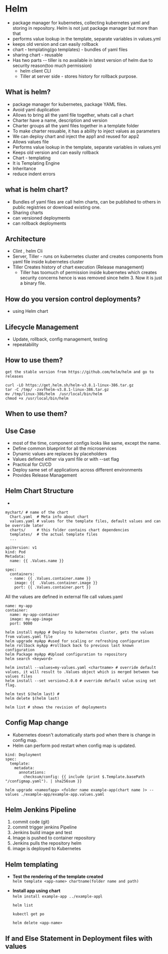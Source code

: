 # Helm
- package manager for kubernetes, collecting kubernetes yaml and storing in repository. Helm is not just package manager but more than that
- performs value lookup in the template, separate variables in values.yml
- keeps old version and can easily rollback
- chart - templating(go templates) - bundles of yaml files
- sharing chart - reusable
- Has two parts -- tiller is no available in latest version of helm due to security reason(too much permission)
  - helm client CLI
  - Tiller at server side - stores history for rollback purpose.

## What is helm?
  - package manager for kubernetes, package YAML files.
  - Avoid yaml duplication
  - Allows to bring all the yaml file together, whats call a chart
  - Charter have a name, description and version
  - Charter groups all the yaml files together in a  template folder
  - To make charter resuable, it has a ability to inject values as parameters
  - We can deploy chart and inject the app1 and reused for app2
  - Allows values file
  - Performs value lookup in the template, separate variables in values.yml
  - Keeps old version and can easily rollback
  - Chart - templating
  - It is Templating Engine
  - Inheritance
  - reduce indent errors

## what is helm chart?
- Bundles of yaml files are call helm charts, can be published to others in public registries or download existing one.
- Sharing charts
- can versioned deployments
- can rollback deployments


## Architecture
- Clint , helm Cli
- Server, Tiller - runs on kubernetes cluster and creates components from yaml file inside kubernetes cluster
- Tiller Creates history of chart execution (Release management)
  - Tiller has toomuch of permission inside kubernetes which creates security concerns hence is was removed since helm 3. Now it is just a binary file.


## How do you version control deployments?
- using Helm chart

## Lifecycle Management
- Update, rollback, config management, testing
- repeatability




## How to use them?
```
get the stable version from https://github.com/helm/helm and go to releases

curl -LO https://get.helm.sh/helm-v3.8.1-linux-386.tar.gz
tar -C /tmp/ -zxvfhelm-v3.8.1-linux-386.tar.gz
mv /tmp/linux-386/helm  /usr/local/bin/helm
chmod +x /usr/local/bin/helm
```

## When to use them?

## Use Case
- most of the time, component configs looks like same, except the name.
- Define common blueprint for all the microservices
- Dynamic values are replaces by placeholders
- Values defined either via yaml file or with --set flag
- Practical for CI/CD
- Deploy same set of applications across different environments
- Provides  Release Management

## Helm Chart Structure
-
```
mychart/ # name of the chart
  Chart.yaml  # Meta info about chart
  values.yaml # values for the template files, default values and can be override later
  charts/     # this folder contains chart dependencies
  templates/  # the actual template files
  ...
```

```
apiVersion: v1
kind: Pod
Metadata:
  name: {{ .Values.name }}

spec:
  containers:
  - name: {{ .Values.container.name }}
    image: {{  .Values.container.image }}
    port: {{ .Values.container.port }}
```

All the values are defined in external file call values.yaml

```
name: my-app
container:
  name: my-app-container
  image: my-app-image
  port: 9000
```

```
helm install myApp # Deploy to kubernetes cluster, gets the values from values.yaml file
helm upgrade myApp #used for scaling or refreshing configuration
helm rollback myApp #rollback back to previous last known configuration
helm Package myApp #Upload configuration to repository
helm search <keyword>

helm install --values=my-values.yaml <chartname> # override default values, it will result to .Values object which is merged between two values files
helm install --set version=2.0.0 # override default value using set flag.

helm test $(helm last) #
helm delete $(helm last)

helm list # shows the revision of deployments
```

## Config Map change
- Kubernetes doesn't automatically starts pod when there is change in config map.
- Helm can perform pod restart when config map is updated.
```
kind: Deployment
spec:
  template:
    metadata:
      annotations:
        checksum/config: {{ include (print $.Template.basePath "/configmap.yaml"). | sha256sum }}
```

`helm upgrade <nameofapp> <folder name example-app(chart name )> --values ./example-app/example-app.values.yaml`



## Helm Jenkins Pipeline
1. commit code (git)
2. commit trigger jenkins Pipeline
3. Jenkins build image and test
4. Image is pushed to container repository
5. Jenkins pulls the repository helm
6. image is deployed to Kubernetes  


## Helm templating
- **Test the rendering of the template created**\
  `helm template <app-name> chartname(folder name and path)`
- **Install app using chart**\
  `helm install example-app ../example-app`\

  `helm list`

  `kubectl get po`

  `helm delete <app-name>`


## If and Else Statement in Deployment files with values
